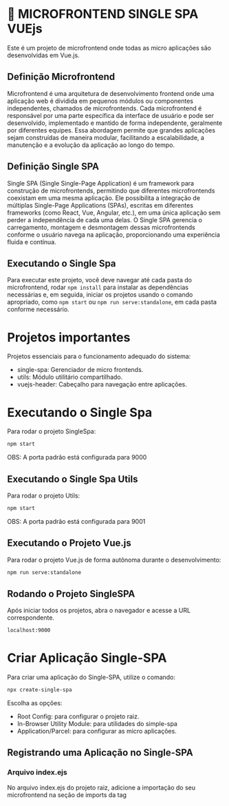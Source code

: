 # :rocket: MICROFRONTEND SINGLE SPA VUEjs
Este é um projeto de microfrontend onde todas as micro aplicações são desenvolvidas em Vue.js.

## Definição Microfrontend
Microfrontend é uma arquitetura de desenvolvimento frontend onde uma aplicação web é dividida em pequenos módulos ou componentes independentes, chamados de microfrontends. Cada microfrontend é responsável por uma parte específica da interface de usuário e pode ser desenvolvido, implementado e mantido de forma independente, geralmente por diferentes equipes. Essa abordagem permite que grandes aplicações sejam construídas de maneira modular, facilitando a escalabilidade, a manutenção e a evolução da aplicação ao longo do tempo.

## Definição Single SPA
Single SPA (Single Single-Page Application) é um framework para construção de microfrontends, permitindo que diferentes microfrontends coexistam em uma mesma aplicação. Ele possibilita a integração de múltiplas Single-Page Applications (SPAs), escritas em diferentes frameworks (como React, Vue, Angular, etc.), em uma única aplicação sem perder a independência de cada uma delas. O Single SPA gerencia o carregamento, montagem e desmontagem dessas microfrontends conforme o usuário navega na aplicação, proporcionando uma experiência fluida e contínua.

## Executando o Single Spa
Para executar este projeto, você deve navegar até cada pasta do microfrontend, rodar ```npm install``` para instalar as dependências necessárias e, em seguida, iniciar os projetos usando o comando apropriado, como ```npm start``` ou ```npm run serve:standalone```, em cada pasta conforme necessário.

# Projetos importantes
Projetos essenciais para o funcionamento adequado do sistema:
- single-spa: Gerenciador de micro frontends.
- utils: Módulo utilitário compartilhado.
- vuejs-header: Cabeçalho para navegação entre aplicações.

# Executando o Single Spa
Para rodar o projeto SingleSpa:

```bash
npm start
```
OBS: A porta padrão está configurada para 9000

## Executando o Single Spa Utils
Para rodar o projeto Utils:

```bash
npm start
```
OBS: A porta padrão está configurada para 9001

## Executando o Projeto Vue.js
Para rodar o projeto Vue.js de forma autônoma durante o desenvolvimento:

```bash
npm run serve:standalone
```

## Rodando o Projeto SingleSPA
Após iniciar todos os projetos, abra o navegador e acesse a URL correspondente.
```bash
localhost:9000
```

# Criar Aplicação Single-SPA
Para criar uma aplicação do Single-SPA, utilize o comando:

```bash
npx create-single-spa
```

Escolha as opções:
- Root Config: para configurar o projeto raiz.
- In-Browser Utility Module: para utilidades do simple-spa
- Application/Parcel: para configurar as micro aplicações.

## Registrando uma Aplicação no Single-SPA
### Arquivo index.ejs
No arquivo index.ejs do projeto raiz, adicione a importação do seu microfrontend na seção de imports da tag <script type="systemjs-importmap">:

```html
<script type="systemjs-importmap">
{
  "imports": {
    "@owner/appName": "//url/js/app.js" // URL para o JavaScript compilado do microfrontend
  }
}
</script>
```

### Arquivo de Configuração do Root
No arquivo de configuração do root (@owner-root-config), registre a aplicação:

```javascript
registerApplication({
name: "@owner/appName", // Nome do microfrontend
app: () => System.import("@owner/appName"), // Importa o microfrontend via SystemJS
activeWhen: (location) => location.pathname === '/' // Define quando o microfrontend deve ser ativado
});
```


## Configuração do Vue.js
Para garantir que cada aplicação Vue.js seja compatível com o ambiente de microfrontends usando Single-SPA, é necessário configurar o arquivo `vue.config.js` de cada projeto Vue.js da seguinte maneira:

```javascript
const { defineConfig } = require('@vue/cli-service')
module.exports = defineConfig({
  configureWebpack: {
    output: {
      libraryTarget: 'system' // Configura o build para ser compatível com SystemJS
    }
  },
  devServer: {
    port: 8500 // Define a porta na qual o projeto Vue.js será servido
  },
  transpileDependencies: true, // Transpila dependências para compatibilidade
})
```

# Créditos
- Inspiração no projeto do Matheus Castiglioni
- [Github] https://github.com/mahenrique94/video-implementando-micro-front-end-react-single-spa
- [Youtube] https://www.youtube.com/watch?v=68LaXOWwxZI&t=3075s

# Licença
Este projeto está licenciado sob a Licença MIT - veja o arquivo [LICENSE](./LICENSE.txt) para mais detalhes.
